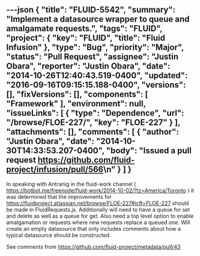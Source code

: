 ---json
{
  "title": "FLUID-5542",
  "summary": "Implement a datasource wrapper to queue and amalgamate requests.",
  "tags": "FLUID",
  "project": {
    "key": "FLUID",
    "title": "Fluid Infusion"
  },
  "type": "Bug",
  "priority": "Major",
  "status": "Pull Request",
  "assignee": "Justin Obara",
  "reporter": "Justin Obara",
  "date": "2014-10-26T12:40:43.519-0400",
  "updated": "2016-09-16T09:15:15.188-0400",
  "versions": [],
  "fixVersions": [],
  "components": [
    "Framework"
  ],
  "environment": null,
  "issueLinks": [
    {
      "type": "Dependence",
      "url": "/browse/FLOE-227/",
      "key": "FLOE-227"
    }
  ],
  "attachments": [],
  "comments": [
    {
      "author": "Justin Obara",
      "date": "2014-10-30T14:33:53.207-0400",
      "body": "Issued a pull request <https://github.com/fluid-project/infusion/pull/566>\n"
    }
  ]
}
---
In speaking with Antranig in the fluid-work channel ( <https://botbot.me/freenode/fluid-work/2014-10-02/?tz=America/Toronto> ) it was determined that the improvements for <https://fluidproject.atlassian.net/browse/FLOE-227#icft=FLOE-227> should be made in FluidRequests.js. Additionally will need to have a queue for set and delete as well as a queue for get. Also need a top level option to enable amalgamation or requests where new requests replace a queued one. Will create an empty datasource that only includes comments about how a typical datasource should be constructed.

See comments from <https://github.com/fluid-project/metadata/pull/43>

        